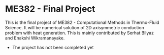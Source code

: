 # ME382 - Final Project
This is the final project of ME382 - Computational Methods in 
Thermo-Fluid Science. It will be numerical solution of 2D axisymmetric 
conduction problem with heat generation. This is mainly contributed by 
Serhat Bilyaz and Enakshi Wikramanayake.

* The project has not been completed yet

